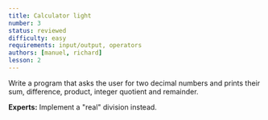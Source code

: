 ```yaml
---
title: Calculator light
number: 3
status: reviewed
difficulty: easy
requirements: input/output, operators
authors: [manuel, richard]
lesson: 2
---
```

Write a program that asks the user for two decimal numbers and prints their sum, difference, product, integer quotient and remainder.

**Experts:** Implement a "real" division instead.
